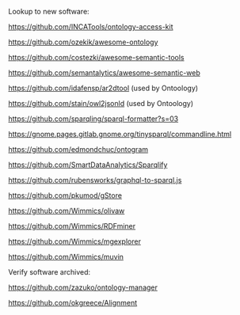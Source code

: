 Lookup to new software:

https://github.com/INCATools/ontology-access-kit

https://github.com/ozekik/awesome-ontology

https://github.com/costezki/awesome-semantic-tools

https://github.com/semantalytics/awesome-semantic-web

https://github.com/idafensp/ar2dtool (used by Ontoology)

https://github.com/stain/owl2jsonld (used by Ontoology)

https://github.com/sparqling/sparql-formatter?s=03

https://gnome.pages.gitlab.gnome.org/tinysparql/commandline.html

https://github.com/edmondchuc/ontogram

https://github.com/SmartDataAnalytics/Sparqlify

https://github.com/rubensworks/graphql-to-sparql.js

https://github.com/pkumod/gStore

https://github.com/Wimmics/olivaw

https://github.com/Wimmics/RDFminer

https://github.com/Wimmics/mgexplorer

https://github.com/Wimmics/muvin

Verify software archived:

https://github.com/zazuko/ontology-manager 

https://github.com/okgreece/Alignment


